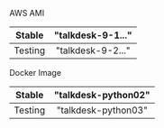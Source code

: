 AWS AMI

Stable | "talkdesk-9-1..."
| :---: | :---: |
Testing | "talkdesk-9-2..."



Docker Image

Stable | "talkdesk-python02"
| :---: | :---: |
Testing | "talkdesk-python03"
